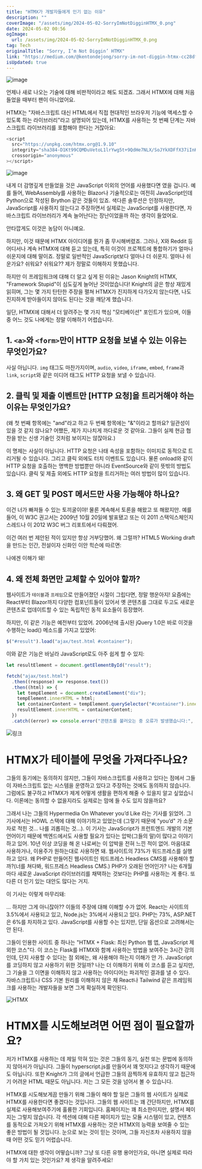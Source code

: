 ```yaml
---
title: "HTMX가 개발자들에게 인기 없는 이유"
description: ""
coverImage: "/assets/img/2024-05-02-SorryImNotDigginHTMX_0.png"
date: 2024-05-02 00:56
ogImage: 
  url: /assets/img/2024-05-02-SorryImNotDigginHTMX_0.png
tag: Tech
originalTitle: "Sorry, I’m Not Diggin’ HTMX"
link: "https://medium.com/@kentondejong/sorry-im-not-diggin-htmx-cc28df862910"
isUpdated: true
---
```




![image](/assets/img/2024-05-02-SorryImNotDigginHTMX_0.png)

언제나 새로 나오는 기술에 대해 비판적이라고 해도 되겠죠. 그래서 HTMX에 대해 처음 들었을 때부터 팬이 아니었어요.

HTMX는 "자바스크립트 대신 HTML에서 직접 현대적인 브라우저 기능에 액세스할 수 있도록 하는 라이브러리"라고 설명되어 있는데, HTMX를 사용하는 첫 번째 단계는 자바스크립트 라이브러리를 포함해야 한다는 거잖아요:

```js
<script
  src="https://unpkg.com/htmx.org@1.9.10"
  integrity="sha384-D1Kt99CQMDuVetoL1lrYwg5t+9QdHe7NLX/SoJYkXDFfX37iInKRy5xLSi8nO7UC"
  crossorigin="anonymous"
></script>
```

<div class="content-ad"></div>

![image](https://miro.medium.com/v2/resize:fit:960/1*Z6JScodi-nf6CEtuSxaBmw.gif)

내게 더 감명깊게 만들었을 것은 JavaScript 이외의 언어를 사용했다면 였을 겁니다. 예를 들어, WebAssembly를 사용하는 Blazor나 기술적으로는 여전히 JavaScript인데 Python으로 작성된 Brython 같은 것들이 있죠. 색다른 솔루션은 인정하지만, JavaScript를 사용하지 않는다고 주장하면서 실제로는 JavaScript를 사용한다면, 자바스크립트 라이브러리가 계속 늘어난다는 장난이었을까 하는 생각이 들었어요.

안타깝게도 이것은 농담이 아니예요.

하지만, 이것 때문에 HTMX 아이디어를 뭔가 좀 무시해버렸죠. 그러나, X와 Reddit 등 어디서나 계속 HTMX에 대해 듣고 있는데, 특히 이것이 프로젝트에 통합하기가 얼마나 쉬운지에 대해 말이죠. 정말로 일반적인 JavaScript보다 얼마나 더 쉬운지. 얼마나 쉬운가요? 쉬워요? 쉬워요?? 제가 정말로 이해하지 못했습니다.

<div class="content-ad"></div>

하지만 이 프레임워크에 대해 더 알고 싶게 된 이유는 Jason Knight의 HTMX, "Framework Stupid"이 심도깊게 늘어난 것이었습니다! Knight의 글은 항상 재밌게 읽히며, 그는 몇 가지 탄탄한 주장을 펼쳐 HTMX가 진지하게 다가오지 않는다면, 나도 진지하게 받아들이지 않아도 된다는 것을 깨닫게 했습니다.

일단, HTMX에 대해서 더 알려주는 몇 가지 핵심 "모티베이션" 포인트가 있으며, 이들 중 어느 것도 나에게는 정말 이해하기 어렵습니다.

## 1. `<a>`와 `<form>`만이 HTTP 요청을 보낼 수 있는 이유는 무엇인가요?

사실 아닙니다. `img` 태그도 마찬가지이며, `audio`, `video`, `iframe`, `embed`, `frame`과 `link`, `script`와 같은 미디어 태그도 HTTP 요청을 보낼 수 있습니다.

<div class="content-ad"></div>

## 2. 클릭 및 제출 이벤트만 [HTTP 요청]을 트리거해야 하는 이유는 무엇인가요?

(왜 첫 번째 항목에는 "and"라고 하고 두 번째 항목에는 "&"이라고 할까요? 일관성이 있을 것 같지 않나요? 어쨌든, 제가 지나치게 까다로운 것 같아요. 그들이 실제 현금 협찬을 받는 신생 기술인 것처럼 보이지는 않잖아요.)

이 명제는 사실이 아닙니다. HTTP 요청은 나태 속성을 포함하는 이미지로 동적으로 트리거될 수 있습니다. 그리고 클릭 외에도 터치 이벤트도 있습니다. 물론 onload와 같이 HTTP 요청을 호출하는 명백한 방법뿐만 아니라 EventSource와 같이 뜻밖의 방법도 있습니다. 클릭 및 제출 외에도 HTTP 요청을 트리거하는 여러 방법이 많이 있습니다.

## 3. 왜 GET 및 POST 메서드만 사용 가능해야 하나요?

<div class="content-ad"></div>

이건 너가 빠져들 수 있는 토끼굴이야! 물론 계속해서 토론을 해왔고 또 해왔지만. 예를 들어, 이 W3C 권고서는 2009년 10월 20일에 발표됐고 또는 이 2011 스택익스체인지 스레드나 이 2012 W3C 버그 리포트에서 다뤄졌어.

이건 여러 번 제안된 적이 있지만 항상 거부당했어. 왜 그럴까? HTML5 Working draft을 만드는 인간, 전설이자 신화인 이안 힉슨에 따르면:

나에겐 이해가 돼!

## 4. 왜 전체 화면만 교체할 수 있어야 할까?

<div class="content-ad"></div>

웹사이트가 `테이블`과 `프레임`으로 만들어졌던 시절이 그립다면, 정말 행운아지! 요즘에는 React부터 Blazor까지 다양한 컴포넌트들이 있어서 옛 콘텐츠를 그대로 두고도 새로운 콘텐츠로 업데이트할 수 있는 독립적인 동적 요소들이 등장했어.

하지만, 이 같은 기능은 예전부터 있었어. 2006년에 출시된 jQuery 1.0은 바로 이것을 수행하는 load() 메소드를 가지고 있었어:

```js
$("#result").load("ajax/test.html #container");
```

이와 같은 기능은 바닐라 JavaScript로도 아주 쉽게 할 수 있지:

<div class="content-ad"></div>

```js
let resultElement = document.getElementById("result");

fetch("ajax/test.html")
  .then((response) => response.text())
  .then((html) => {
    let tempElement = document.createElement("div");
    tempElement.innerHTML = html;
    let containerContent = tempElement.querySelector("#container").innerHTML;
    resultElement.innerHTML = containerContent;
  })
  .catch((error) => console.error("콘텐츠를 불러오는 중 오류가 발생했습니다:", error));
```

![링크](https://miro.medium.com/v2/resize:fit:960/1*5bwk8lXsMpJK7xyn-LJ1-A.gif)

# HTMX가 테이블에 무엇을 가져다주나요?

그들의 동기에는 동의하지 않지만, 그들이 자바스크립트를 사용하고 있다는 점에서 그들이 자바스크립트 없는 시스템을 운영하고 있다고 주장하는 것에도 동의하지 않습니다. 그럼에도 불구하고 HTMX가 제게 어떻게 생활을 편하게 해줄 수 있을지 알고 싶었습니다. 이론에는 동의할 수 없을지라도 실제로는 맘에 들 수도 있지 않을까요?

<div class="content-ad"></div>

그래서 나는 그들의 Hypermedia On Whatever you’d Like 라는 기사를 읽었어. 그 기사에서는 HOWL 스택에 대해 이야기하고 있었는데 (그렇기 때문에 "you’d" 가 소문자로 적힌 것... 나를 괴롭히는 것...). 이 기사는 JavaScript가 프런트엔드 개발의 기본 언어이기 때문에 백엔드에서도 사용할 필요가 있다는 압박(그들의 말)이 많다고 이야기하고 있어. 10년 이상 코딩을 해 온 나로써는 이 압박을 전혀 느낀 적이 없어. 마음대로 사용하거나, 이용주가 원하는대로 사용하면 돼. 웹사이트의 73%가 워드프레스를 실행하고 있다. 왜 PHP로 만들어진 웹사이트인 워드프레스 Headless CMS를 사용해야 할까?(너를 쳐다봐, 워드프레스 Headless CMS.) PHP가 오래된 언어인가? 나는 6개월마다 새로운 JavaScript 라이브러리를 채택하는 것보다는 PHP를 사용하는 게 좋다. 또 다른 더 인기 있는 대안도 많다는 거지.

이 기사는 이렇게 마무리돼:

… 하지만 그게 아니잖아?? 이들의 주장에 대해 이해할 수가 없어. React는 사이트의 3.5%에서 사용되고 있고, Node.js는 3%에서 사용되고 있다. PHP는 73%, ASP.NET은 6%를 차지하고 있다. JavaScript를 사용할 수는 있지만, 단일 옵션으로 고려해서는 안 된다.

그들이 인용한 사이트 중 하나는 "HTMX + Flask: 최신 Python 웹 앱, JavaScript 제외한 코스"다. 이 코스는 Flask를 HTMX와 함께 사용하는 방법을 보여주는 3시간 강의인데, 단지 사용할 수 있다는 점 외에는, 왜 사용해야 하는지 이해가 안 가. JavaScript를 코딩하지 않고 사용하기 위한 것일까? 나는 더 이해하기 위해 이 코스를 듣고 싶지만, 그 기술을 그 이면을 이해하지 않고 사용하는 아이디어는 파괴적인 결과를 낼 수 있다. 자바스크립트나 CSS 기본 원리를 이해하지 않은 채 React나 Tailwind 같은 프레임워크를 사용하는 개발자들을 보면 그게 확실하게 확인된다.

<div class="content-ad"></div>

![HTMX](https://miro.medium.com/v2/resize:fit:960/1*LovCpYqVf20IXXpi3VZ2JA.gif)

# HTMX를 시도해보려면 어떤 점이 필요할까요?

저가 HTMX를 사용하는 데 제일 막혀 있는 것은 그들의 동기, 실천 또는 문법에 동의하지 않아서가 아닙니다. 그들이 hyperscript.js를 만들어서 꽤 멋지다고 생각하기 때문에도 아닙니다. 또한 Knight가 그의 글에서 언급한 그들의 끔찍하게 유효하지 않고 접근하기 어려운 HTML 때문도 아닙니다. 저는 그 모든 것을 넘어서 볼 수 있습니다.

HTMX를 시도해보게끔 만들기 위해 그들이 해야 할 일은 그들의 웹 사이트가 실제로 HTMX를 사용한다면 좋겠다는 것입니다. 그들의 웹 사이트는 꽤 간단하지만, HTMX를 실제로 사용해보여주기에 훌륭한 기회입니다. 홈페이지는 꽤 최소한이지만, 설명서 페이지는 그렇지 않습니다. 각 섹션에 대해 다른 페이지가 있는 모듈 시스템이 있고, 컨텐츠를 동적으로 가져오기 위해 HTMX를 사용하는 것은 HTMX의 능력을 보여줄 수 있는 좋은 방법이 될 것입니다. 눈으로 보는 것이 믿는 것이며, 그들 자신조차 사용하지 않을 때 어떤 것도 믿기 어렵습니다.

<div class="content-ad"></div>

HTMX에 대한 생각이 어떻습니까? 그냥 또 다른 유행 용어인가요, 아니면 실제로 따라야 할 가치 있는 것인가요? 제 생각을 알려주세요!
